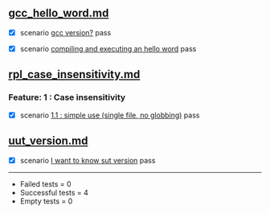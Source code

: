 
## [gcc_hello_word.md](../examples/gcc_hello_word.md)  

  - [X] scenario [gcc version?](../examples/gcc_hello_word.md) pass  

  - [X] scenario [compiling and executing an hello word](../examples/gcc_hello_word.md) pass  


## [rpl_case_insensitivity.md](../examples/rpl_case_insensitivity.md)  

  ### Feature: 1 : Case insensitivity  

  - [X] scenario [1.1 : simple use (single file, no globbing)](../examples/rpl_case_insensitivity.md) pass  


## [uut_version.md](../examples/uut_version.md)  

  - [X] scenario [I want to know sut version](../examples/uut_version.md) pass  


-----------------------
- Failed     tests =  0
- Successful tests =  4
- Empty      tests =  0
